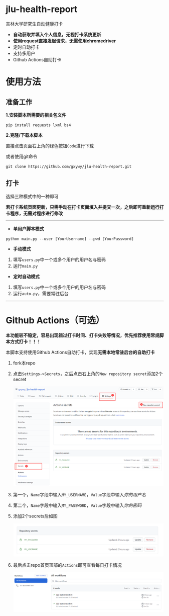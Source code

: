 # jlu-health-report



吉林大学研究生自动健康打卡

- **自动获取并填入个人信息，无视打卡系统更新**
- **使用request直接发起请求，无需使用chromedriver**
- 定时自动打卡
- 支持多用户
- Github Actions自助打卡

# 使用方法

## 准备工作

**1.安装脚本所需要的相关包文件**

```
pip install requests lxml bs4
```
**2.克隆/下载本脚本**

直接点击页面右上角的绿色按钮`Code`进行下载

或者使用git命令

```
git clone https://github.com/gxywy/jlu-health-report.git
```


## 打卡

选择三种模式中的一种即可

**若打卡系统页面更新，只需手动在打卡页面填入并提交一次，之后即可重新运行打卡程序，无需对程序进行修改**

------


- **单用户脚本模式**

```
python main.py --user [YourUsername] --pwd [YourPassword]
```

- **手动模式**

1. 填写`users.py`中一个或多个用户的用户名与密码
2. 运行`main.py`


- **定时自动模式**

1. 填写`users.py`中一个或多个用户的用户名与密码 
2. 运行`auto.py`，需要常驻后台

------

# Github Actions（可选）


**本功能较不稳定，容易出现错过打卡时间、打卡失败等情况，优先推荐使用常规脚本方式打卡！！！**

本脚本支持使用Github Actions自助打卡，实现**无需本地常驻后台的自助打卡**

1. fork本repo

2. 点击`Settings->Secrets`，之后点击右上角的`New repository secret`添加2个secret

   ![image-20210113125253752](imgs/image-20210113125253752.png)

3. 第一个，`Name`字段中输入`MY_USERNAME`，`Value`字段中输入*你的用户名*

4. 第二个，`Name`字段中输入`MY_PASSWORD`，`Value`字段中输入*你的密码*

5. 添加2个secrets后如图

   ![image-20210113125019736](imgs/image-20210113125019736.png)

6. 最后点击repo首页顶部的`Actions`即可查看每日打卡情况

   ![image-20210113125506120](imgs/image-20210113125506120.png)

